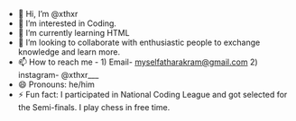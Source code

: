 - 👋 Hi, I’m @xthxr
- 👀 I’m interested in Coding.
- 🌱 I’m currently learning HTML
- 💞️ I’m looking to collaborate with enthusiastic people to exchange knowledge and learn more.
- 📫 How to reach me - 1) Email- myselfatharakram@gmail.com 2) instagram- @xthxr___
- 😄 Pronouns: he/him
- ⚡ Fun fact: I participated in National Coding League and got selected for the Semi-finals. I play chess in free time.

<!---
xthxr/xthxr is a ✨ special ✨ repository because its `README.md` (this file) appears on your GitHub profile.
You can click the Preview link to take a look at your changes.
--->

